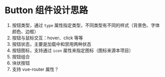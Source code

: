 # Button 组件设计思路

1. 按钮类型，通过 `type` 属性指定类型，不同类型有不同的样式（背景色、字体颜色、边框）
1. 按钮与鼠标交互：hover、click 等等
1. 按钮状态，主要是加载中和禁用两种状态
1. 按钮图标，支持通过 `icon` 属性来指定图标（图标来源本项目）
1. 按钮组合
1. 块状按钮
1. 支持 vue-router 属性？